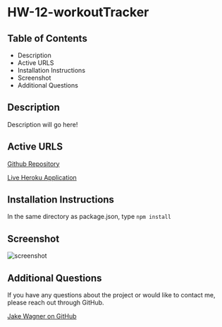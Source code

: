 # HW-12-workoutTracker

## Table of Contents
* Description
* Active URLS
* Installation Instructions
* Screenshot
* Additional Questions 

## Description
Description will go here!


## Active URLS
[Github Repository]()

[Live Heroku Application]()

## Installation Instructions
In the same directory as package.json, type ```npm install```

## Screenshot
![screenshot]()

## Additional Questions
If you have any questions about the project or would like to contact me, please reach out through GitHub.

[Jake Wagner on GitHub](https://github.com/jkwagneriii)